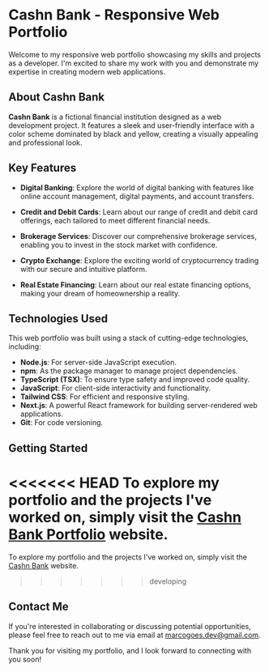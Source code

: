 # Cashn Bank - Responsive Web Portfolio

Welcome to my responsive web portfolio showcasing my skills and projects as a developer. I'm excited to share my work with you and demonstrate my expertise in creating modern web applications.

## About Cashn Bank

**Cashn Bank** is a fictional financial institution designed as a web development project. It features a sleek and user-friendly interface with a color scheme dominated by black and yellow, creating a visually appealing and professional look.

## Key Features

- **Digital Banking**: Explore the world of digital banking with features like online account management, digital payments, and account transfers.

- **Credit and Debit Cards**: Learn about our range of credit and debit card offerings, each tailored to meet different financial needs.

- **Brokerage Services**: Discover our comprehensive brokerage services, enabling you to invest in the stock market with confidence.

- **Crypto Exchange**: Explore the exciting world of cryptocurrency trading with our secure and intuitive platform.

- **Real Estate Financing**: Learn about our real estate financing options, making your dream of homeownership a reality.

## Technologies Used

This web portfolio was built using a stack of cutting-edge technologies, including:

- **Node.js**: For server-side JavaScript execution.
- **npm**: As the package manager to manage project dependencies.
- **TypeScript (TSX)**: To ensure type safety and improved code quality.
- **JavaScript**: For client-side interactivity and functionality.
- **Tailwind CSS**: For efficient and responsive styling.
- **Next.js**: A powerful React framework for building server-rendered web applications.
- **Git**: For code versioning.

## Getting Started

<<<<<<< HEAD
To explore my portfolio and the projects I've worked on, simply visit the [Cashn Bank Portfolio](cashn.vercel.app) website.
=======
To explore my portfolio and the projects I've worked on, simply visit the [Cashn Bank](https://cashn.vercel.app/) website.
>>>>>>> developing

## Contact Me

If you're interested in collaborating or discussing potential opportunities, please feel free to reach out to me via email at [marcogoes.dev@gmail.com](mailto:marcosgoes.dev@mgmail.com).

Thank you for visiting my portfolio, and I look forward to connecting with you soon!
